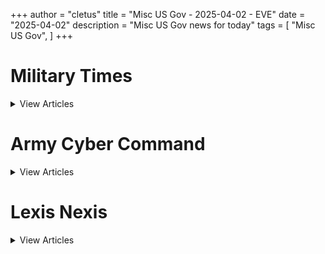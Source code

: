 +++ 
author = "cletus"
title = "Misc US Gov - 2025-04-02 - EVE"
date = "2025-04-02"
description = "Misc US Gov news for today"
tags = [
    "Misc US Gov",
]
+++

# Military Times

<details>
<summary>View Articles</summary>
<br>

<input type='checkbox' name='article_4251' value='https://www.militarytimes.com/smr/transition-guide/' /> 4251 - <a href='https://www.google.com/search?q=www.militarytimes.com+Transition+GuideOpens+in+new+window' target='_blank' rel='noopener noreferrer'>Search - </a> <a href='https://12ft.io/https://www.militarytimes.com/smr/transition-guide/' target='_blank' rel='noopener noreferrer'>Transition GuideOpens in new window</a><br>

<input type='checkbox' name='article_4252' value='https://www.militarytimes.com/smr/benefits-guide/' /> 4252 - <a href='https://www.google.com/search?q=www.militarytimes.com+Benefits+GuideOpens+in+new+window' target='_blank' rel='noopener noreferrer'>Search - </a> <a href='https://12ft.io/https://www.militarytimes.com/smr/benefits-guide/' target='_blank' rel='noopener noreferrer'>Benefits GuideOpens in new window</a><br>

<input type='checkbox' name='article_4253' value='https://www.militarytimes.com/off-duty/gearscout/' /> 4253 - <a href='https://www.google.com/search?q=www.militarytimes.com+Gear+ScoutOpens+in+new+window' target='_blank' rel='noopener noreferrer'>Search - </a> <a href='https://12ft.io/https://www.militarytimes.com/off-duty/gearscout/' target='_blank' rel='noopener noreferrer'>Gear ScoutOpens in new window</a><br>

<input type='checkbox' name='article_4254' value='https://www.militarytimes.com/m/military-times-rss-feeds/' /> 4254 - <a href='https://www.google.com/search?q=www.militarytimes.com+RSS+FeedsOpens+in+new+window' target='_blank' rel='noopener noreferrer'>Search - </a> <a href='https://12ft.io/https://www.militarytimes.com/m/military-times-rss-feeds/' target='_blank' rel='noopener noreferrer'>RSS FeedsOpens in new window</a><br>

</details>


# Army Cyber Command

<details>
<summary>View Articles</summary>
<br>

<input type='checkbox' name='article_4255' value='https://breakingdefense.com/tag/army-cyber-command/off-duty/movies-video-games' /> 4255 - <a href='https://www.google.com/search?q=breakingdefense.com+Military+Movies+%26+Video+Games' target='_blank' rel='noopener noreferrer'>Search - </a> <a href='https://12ft.io/https://breakingdefense.com/tag/army-cyber-command/off-duty/movies-video-games' target='_blank' rel='noopener noreferrer'>Military Movies & Video Games</a><br>

<input type='checkbox' name='article_4256' value='https://breakingdefense.com/tag/army-cyber-command/veterans/2025/04/02/theres-a-war-on-vets-dems-launch-plans-to-counter-trumps-va-moves/' /> 4256 - <a href='https://www.google.com/search?q=breakingdefense.com+%E2%80%98There%E2%80%99s+a+war+on+vets%E2%80%99%3A+Dems+launch+plans+to+counter+Trump%E2%80%99s+VA+moves' target='_blank' rel='noopener noreferrer'>Search - </a> <a href='https://12ft.io/https://breakingdefense.com/tag/army-cyber-command/veterans/2025/04/02/theres-a-war-on-vets-dems-launch-plans-to-counter-trumps-va-moves/' target='_blank' rel='noopener noreferrer'>‘There’s a war on vets’: Dems launch plans to counter Trump’s VA moves</a><br>

<input type='checkbox' name='article_4257' value='https://breakingdefense.com/tag/army-cyber-command/pentagon/2025/04/02/in-first-hegseth-to-skip-multinational-meeting-on-ukraine-support/' /> 4257 - <a href='https://www.google.com/search?q=breakingdefense.com+In+first%2C+Hegseth+to+skip+multinational+meeting+on+Ukraine+support' target='_blank' rel='noopener noreferrer'>Search - </a> <a href='https://12ft.io/https://breakingdefense.com/tag/army-cyber-command/pentagon/2025/04/02/in-first-hegseth-to-skip-multinational-meeting-on-ukraine-support/' target='_blank' rel='noopener noreferrer'>In first, Hegseth to skip multinational meeting on Ukraine support</a><br>

<input type='checkbox' name='article_4258' value='https://breakingdefense.com/tag/army-cyber-command/news/your-navy/2025/04/02/naval-academy-removes-nearly-400-books-from-library-in-new-dei-purge/' /> 4258 - <a href='https://www.google.com/search?q=breakingdefense.com+Naval+Academy+removes+nearly+400+books+from+library+in+new+DEI+purge' target='_blank' rel='noopener noreferrer'>Search - </a> <a href='https://12ft.io/https://breakingdefense.com/tag/army-cyber-command/news/your-navy/2025/04/02/naval-academy-removes-nearly-400-books-from-library-in-new-dei-purge/' target='_blank' rel='noopener noreferrer'>Naval Academy removes nearly 400 books from library in new DEI purge</a><br>

<input type='checkbox' name='article_4259' value='https://breakingdefense.com/tag/army-cyber-command/news/your-military/2025/04/02/what-surviving-an-ied-taught-me-about-being-a-stand-up-comedian/' /> 4259 - <a href='https://www.google.com/search?q=breakingdefense.com+What+surviving+an+IED+taught+me+about+being+a+stand-up+comedian' target='_blank' rel='noopener noreferrer'>Search - </a> <a href='https://12ft.io/https://breakingdefense.com/tag/army-cyber-command/news/your-military/2025/04/02/what-surviving-an-ied-taught-me-about-being-a-stand-up-comedian/' target='_blank' rel='noopener noreferrer'>What surviving an IED taught me about being a stand-up comedian</a><br>

<input type='checkbox' name='article_4260' value='https://breakingdefense.com/tag/army-cyber-command/veterans/military-history/2025/04/01/the-wwi-aviators-who-gave-their-lives-to-help-the-lost-battalion/' /> 4260 - <a href='https://www.google.com/search?q=breakingdefense.com+The+WWI+aviators+who+gave+their+lives+to+help+the+%E2%80%98Lost+Battalion%E2%80%99' target='_blank' rel='noopener noreferrer'>Search - </a> <a href='https://12ft.io/https://breakingdefense.com/tag/army-cyber-command/veterans/military-history/2025/04/01/the-wwi-aviators-who-gave-their-lives-to-help-the-lost-battalion/' target='_blank' rel='noopener noreferrer'>The WWI aviators who gave their lives to help the ‘Lost Battalion’</a><br>

<input type='checkbox' name='article_4261' value='https://breakingdefense.com/tag/army-cyber-command/veterans/military-history/2025/04/01/how-the-naval-battle-of-guadalcanal-escalated-into-an-all-out-slugfest/' /> 4261 - <a href='https://www.google.com/search?q=breakingdefense.com+How+the+Naval+Battle+of+Guadalcanal+escalated+into+an+all-out+slugfest' target='_blank' rel='noopener noreferrer'>Search - </a> <a href='https://12ft.io/https://breakingdefense.com/tag/army-cyber-command/veterans/military-history/2025/04/01/how-the-naval-battle-of-guadalcanal-escalated-into-an-all-out-slugfest/' target='_blank' rel='noopener noreferrer'>How the Naval Battle of Guadalcanal escalated into an all-out slugfest</a><br>

<input type='checkbox' name='article_4262' value='https://breakingdefense.com/tag/army-cyber-command/news/your-military/2025/04/02/utter-chaos-amid-confusing-ban-rollout-trans-troops-fight-to-serve/' /> 4262 - <a href='https://www.google.com/search?q=breakingdefense.com+%E2%80%98Utter+chaos%E2%80%99%3A+Amid+confusing+ban+rollout%2C+trans+troops+fight+to+serve' target='_blank' rel='noopener noreferrer'>Search - </a> <a href='https://12ft.io/https://breakingdefense.com/tag/army-cyber-command/news/your-military/2025/04/02/utter-chaos-amid-confusing-ban-rollout-trans-troops-fight-to-serve/' target='_blank' rel='noopener noreferrer'>‘Utter chaos’: Amid confusing ban rollout, trans troops fight to serve</a><br>

<input type='checkbox' name='article_4263' value='https://breakingdefense.com/tag/army-cyber-command/air/2025/04/02/us-sends-f-35s-to-middle-east-as-strikes-on-houthis-continue/' /> 4263 - <a href='https://www.google.com/search?q=breakingdefense.com+US+sends+F-35s+to+Middle+East+as+strikes+on+Houthis+continue' target='_blank' rel='noopener noreferrer'>Search - </a> <a href='https://12ft.io/https://breakingdefense.com/tag/army-cyber-command/air/2025/04/02/us-sends-f-35s-to-middle-east-as-strikes-on-houthis-continue/' target='_blank' rel='noopener noreferrer'>US sends F-35s to Middle East as strikes on Houthis continue</a><br>

<input type='checkbox' name='article_4264' value='https://breakingdefense.com/tag/army-cyber-command/news/your-military/2025/04/02/army-identifies-final-soldier-found-deceased-in-lithuania-peat-bog/' /> 4264 - <a href='https://www.google.com/search?q=breakingdefense.com+Army+identifies+final+soldier+found+deceased+in+Lithuania+peat+bog' target='_blank' rel='noopener noreferrer'>Search - </a> <a href='https://12ft.io/https://breakingdefense.com/tag/army-cyber-command/news/your-military/2025/04/02/army-identifies-final-soldier-found-deceased-in-lithuania-peat-bog/' target='_blank' rel='noopener noreferrer'>Army identifies final soldier found deceased in Lithuania peat bog</a><br>

<input type='checkbox' name='article_4265' value='https://breakingdefense.com/tag/army-cyber-command/pay-benefits/2025/04/02/plan-would-make-military-enlistment-retention-bonuses-tax-exempt/' /> 4265 - <a href='https://www.google.com/search?q=breakingdefense.com+Plan+would+make+military+enlistment%2C+retention+bonuses+tax+exempt' target='_blank' rel='noopener noreferrer'>Search - </a> <a href='https://12ft.io/https://breakingdefense.com/tag/army-cyber-command/pay-benefits/2025/04/02/plan-would-make-military-enlistment-retention-bonuses-tax-exempt/' target='_blank' rel='noopener noreferrer'>Plan would make military enlistment, retention bonuses tax exempt</a><br>

<input type='checkbox' name='article_4266' value='https://breakingdefense.com/tag/army-cyber-command/military-benefits-guide/' /> 4266 - <a href='https://www.google.com/search?q=breakingdefense.com+Your+2024+Military+Times+Pay+and+Benefits+Guide' target='_blank' rel='noopener noreferrer'>Search - </a> <a href='https://12ft.io/https://breakingdefense.com/tag/army-cyber-command/military-benefits-guide/' target='_blank' rel='noopener noreferrer'>Your 2024 Military Times Pay and Benefits Guide</a><br>

<input type='checkbox' name='article_4267' value='https://breakingdefense.com/tag/army-cyber-command/pay-benefits/mil-money/2024/04/02/no-snakes-in-couches-what-to-know-for-a-smooth-pcs-move-in-2024/' /> 4267 - <a href='https://www.google.com/search?q=breakingdefense.com+What+to+know+for+a+smooth+PCS+move+in+2024' target='_blank' rel='noopener noreferrer'>Search - </a> <a href='https://12ft.io/https://breakingdefense.com/tag/army-cyber-command/pay-benefits/mil-money/2024/04/02/no-snakes-in-couches-what-to-know-for-a-smooth-pcs-move-in-2024/' target='_blank' rel='noopener noreferrer'>What to know for a smooth PCS move in 2024</a><br>

<input type='checkbox' name='article_4268' value='https://breakingdefense.com/tag/army-cyber-command/veterans/military-history/2025/03/31/in-wwii-the-tokyo-express-was-tough-to-beat-one-man-changed-that/' /> 4268 - <a href='https://www.google.com/search?q=breakingdefense.com+In+WWII%2C+the+%E2%80%98Tokyo+Express%E2%80%99+was+tough+to+beat.+One+man+changed+that.' target='_blank' rel='noopener noreferrer'>Search - </a> <a href='https://12ft.io/https://breakingdefense.com/tag/army-cyber-command/veterans/military-history/2025/03/31/in-wwii-the-tokyo-express-was-tough-to-beat-one-man-changed-that/' target='_blank' rel='noopener noreferrer'>In WWII, the ‘Tokyo Express’ was tough to beat. One man changed that.</a><br>

<input type='checkbox' name='article_4269' value='https://breakingdefense.com/tag/army-cyber-command/veterans/military-history/2025/03/31/this-soldier-gave-his-last-full-measure-of-devotion-on-a-hill-in-korea/' /> 4269 - <a href='https://www.google.com/search?q=breakingdefense.com+This+soldier+gave+his+last+full+measure+of+devotion+on+a+hill+in+Korea' target='_blank' rel='noopener noreferrer'>Search - </a> <a href='https://12ft.io/https://breakingdefense.com/tag/army-cyber-command/veterans/military-history/2025/03/31/this-soldier-gave-his-last-full-measure-of-devotion-on-a-hill-in-korea/' target='_blank' rel='noopener noreferrer'>This soldier gave his last full measure of devotion on a hill in Korea</a><br>

<input type='checkbox' name='article_4270' value='https://breakingdefense.com/tag/army-cyber-command/opinion/2025/03/31/how-to-handle-winners-and-losers-in-the-pentagons-8-budget-relook/' /> 4270 - <a href='https://www.google.com/search?q=breakingdefense.com+How+to+handle+winners+%28and+losers%29+in+the+Pentagon%E2%80%99s+8%25+budget+relook' target='_blank' rel='noopener noreferrer'>Search - </a> <a href='https://12ft.io/https://breakingdefense.com/tag/army-cyber-command/opinion/2025/03/31/how-to-handle-winners-and-losers-in-the-pentagons-8-budget-relook/' target='_blank' rel='noopener noreferrer'>How to handle winners (and losers) in the Pentagon’s 8% budget relook</a><br>

<input type='checkbox' name='article_4271' value='https://breakingdefense.com/tag/army-cyber-command/opinion/2025/03/28/drug-trafficking-as-irregular-warfare-and-what-can-be-done-about-it/' /> 4271 - <a href='https://www.google.com/search?q=breakingdefense.com+Drug+trafficking+as+irregular+warfare+%E2%80%94+and+what+can+be+done+about+it' target='_blank' rel='noopener noreferrer'>Search - </a> <a href='https://12ft.io/https://breakingdefense.com/tag/army-cyber-command/opinion/2025/03/28/drug-trafficking-as-irregular-warfare-and-what-can-be-done-about-it/' target='_blank' rel='noopener noreferrer'>Drug trafficking as irregular warfare — and what can be done about it</a><br>

<input type='checkbox' name='article_4272' value='https://breakingdefense.com/tag/army-cyber-command/opinion/2025/03/27/the-golden-dome-is-not-ready-to-stop-a-chinese-attack-on-the-us/' /> 4272 - <a href='https://www.google.com/search?q=breakingdefense.com+The+Golden+Dome+is+not+ready+to+stop+a+Chinese+attack+on+the+US' target='_blank' rel='noopener noreferrer'>Search - </a> <a href='https://12ft.io/https://breakingdefense.com/tag/army-cyber-command/opinion/2025/03/27/the-golden-dome-is-not-ready-to-stop-a-chinese-attack-on-the-us/' target='_blank' rel='noopener noreferrer'>The Golden Dome is not ready to stop a Chinese attack on the US</a><br>

<input type='checkbox' name='article_4273' value='https://breakingdefense.com/tag/army-cyber-command/pay-benefits/mil-money/2025/03/27/military-stores-prepare-for-tariffs-aiming-to-keep-costs-down/' /> 4273 - <a href='https://www.google.com/search?q=breakingdefense.com+Military+stores+prepare+for+tariffs%2C+aiming+to+keep+costs+down' target='_blank' rel='noopener noreferrer'>Search - </a> <a href='https://12ft.io/https://breakingdefense.com/tag/army-cyber-command/pay-benefits/mil-money/2025/03/27/military-stores-prepare-for-tariffs-aiming-to-keep-costs-down/' target='_blank' rel='noopener noreferrer'>Military stores prepare for tariffs, aiming to keep costs down</a><br>

<input type='checkbox' name='article_4274' value='https://breakingdefense.com/tag/army-cyber-command/pay-benefits/military-benefits/health-care/2025/03/27/waiver-payment-deadlines-extended-for-tricare-west-region/' /> 4274 - <a href='https://www.google.com/search?q=breakingdefense.com+Waiver%2C+payment+deadlines+extended+for+Tricare+West+Region' target='_blank' rel='noopener noreferrer'>Search - </a> <a href='https://12ft.io/https://breakingdefense.com/tag/army-cyber-command/pay-benefits/military-benefits/health-care/2025/03/27/waiver-payment-deadlines-extended-for-tricare-west-region/' target='_blank' rel='noopener noreferrer'>Waiver, payment deadlines extended for Tricare West Region</a><br>

<input type='checkbox' name='article_4275' value='https://breakingdefense.com/tag/army-cyber-command/off-duty/military-culture/2025/03/25/antwone-fisher-is-the-most-important-military-film-you-havent-seen/' /> 4275 - <a href='https://www.google.com/search?q=breakingdefense.com+%E2%80%98Antwone+Fisher%E2%80%99+is+the+most+important+military+film+you+haven%E2%80%99t+seen' target='_blank' rel='noopener noreferrer'>Search - </a> <a href='https://12ft.io/https://breakingdefense.com/tag/army-cyber-command/off-duty/military-culture/2025/03/25/antwone-fisher-is-the-most-important-military-film-you-havent-seen/' target='_blank' rel='noopener noreferrer'>‘Antwone Fisher’ is the most important military film you haven’t seen</a><br>

<input type='checkbox' name='article_4276' value='https://breakingdefense.com/tag/army-cyber-command/news/your-military/2025/03/21/child-care-teaching-positions-safe-from-dod-civilian-hiring-freeze/' /> 4276 - <a href='https://www.google.com/search?q=breakingdefense.com+Child+care%2C+teaching+positions+safe+from+DOD+civilian+hiring+freeze' target='_blank' rel='noopener noreferrer'>Search - </a> <a href='https://12ft.io/https://breakingdefense.com/tag/army-cyber-command/news/your-military/2025/03/21/child-care-teaching-positions-safe-from-dod-civilian-hiring-freeze/' target='_blank' rel='noopener noreferrer'>Child care, teaching positions safe from DOD civilian hiring freeze</a><br>

<input type='checkbox' name='article_4277' value='https://breakingdefense.com/tag/army-cyber-command/off-duty/military-culture/2024/12/06/life-of-pie-soldier-charged-with-loan-fraud-in-bakery-boondoggle/' /> 4277 - <a href='https://www.google.com/search?q=breakingdefense.com+Life+of+pie%3A+Soldier+charged+with+loan+fraud+in+bakery+boondoggle' target='_blank' rel='noopener noreferrer'>Search - </a> <a href='https://12ft.io/https://breakingdefense.com/tag/army-cyber-command/off-duty/military-culture/2024/12/06/life-of-pie-soldier-charged-with-loan-fraud-in-bakery-boondoggle/' target='_blank' rel='noopener noreferrer'>Life of pie: Soldier charged with loan fraud in bakery boondoggle</a><br>

<input type='checkbox' name='article_4278' value='https://breakingdefense.com/tag/army-cyber-command/news/your-military/2024/11/27/marine-lights-candles-for-romantic-hotel-surprise-sets-room-on-fire/' /> 4278 - <a href='https://www.google.com/search?q=breakingdefense.com+Marine+lights+candles+for+romantic+hotel+surprise%2C+sets+room+on+fire' target='_blank' rel='noopener noreferrer'>Search - </a> <a href='https://12ft.io/https://breakingdefense.com/tag/army-cyber-command/news/your-military/2024/11/27/marine-lights-candles-for-romantic-hotel-surprise-sets-room-on-fire/' target='_blank' rel='noopener noreferrer'>Marine lights candles for romantic hotel surprise, sets room on fire</a><br>

<input type='checkbox' name='article_4279' value='https://breakingdefense.com/tag/army-cyber-command/news/your-military/2024/09/26/did-a-us-f-22-shoot-down-a-ufo-photo-of-aerial-object-adds-to-mystery/' /> 4279 - <a href='https://www.google.com/search?q=breakingdefense.com+Did+a+US+F-22+shoot+down+a+UFO%3F+Photo+of+aerial+object+adds+to+mystery' target='_blank' rel='noopener noreferrer'>Search - </a> <a href='https://12ft.io/https://breakingdefense.com/tag/army-cyber-command/news/your-military/2024/09/26/did-a-us-f-22-shoot-down-a-ufo-photo-of-aerial-object-adds-to-mystery/' target='_blank' rel='noopener noreferrer'>Did a US F-22 shoot down a UFO? Photo of aerial object adds to mystery</a><br>

<input type='checkbox' name='article_4280' value='https://breakingdefense.com/tag/army-cyber-command/news/your-air-force/2024/08/14/air-force-falcons-unveil-glorious-afsoc-themed-football-unis/' /> 4280 - <a href='https://www.google.com/search?q=breakingdefense.com+Air+Force+Falcons+unveil+glorious+AFSOC-themed+football+unis' target='_blank' rel='noopener noreferrer'>Search - </a> <a href='https://12ft.io/https://breakingdefense.com/tag/army-cyber-command/news/your-air-force/2024/08/14/air-force-falcons-unveil-glorious-afsoc-themed-football-unis/' target='_blank' rel='noopener noreferrer'>Air Force Falcons unveil glorious AFSOC-themed football unis</a><br>

<input type='checkbox' name='article_4281' value='https://breakingdefense.com/tag/army-cyber-command/news/your-military/2024/07/11/meal-ready-to-bulk-pentagon-urged-to-add-creatine-to-mres/' /> 4281 - <a href='https://www.google.com/search?q=breakingdefense.com+Meal%2C+Ready-to-Bulk%3F+Pentagon+urged+to+add+creatine+to+MREs' target='_blank' rel='noopener noreferrer'>Search - </a> <a href='https://12ft.io/https://breakingdefense.com/tag/army-cyber-command/news/your-military/2024/07/11/meal-ready-to-bulk-pentagon-urged-to-add-creatine-to-mres/' target='_blank' rel='noopener noreferrer'>Meal, Ready-to-Bulk? Pentagon urged to add creatine to MREs</a><br>

<input type='checkbox' name='article_4282' value='https://breakingdefense.com/tag/army-cyber-command/news/your-navy/2024/06/07/good-lord-the-head-of-us-2nd-fleet-is-a-pt-stud/' /> 4282 - <a href='https://www.google.com/search?q=breakingdefense.com+Good+Lord%2C+the+head+of+U.S.+2nd+Fleet+is+a+PT+stud' target='_blank' rel='noopener noreferrer'>Search - </a> <a href='https://12ft.io/https://breakingdefense.com/tag/army-cyber-command/news/your-navy/2024/06/07/good-lord-the-head-of-us-2nd-fleet-is-a-pt-stud/' target='_blank' rel='noopener noreferrer'>Good Lord, the head of U.S. 2nd Fleet is a PT stud</a><br>

<input type='checkbox' name='article_4283' value='https://breakingdefense.com/tag/army-cyber-command/news/your-military/2024/06/06/a-personal-account-of-a-paratrooper-who-jumped-into-normandy-on-d-day/' /> 4283 - <a href='https://www.google.com/search?q=breakingdefense.com+A+personal+account+of+a+paratrooper+who+jumped+into+Normandy+on+D-Day' target='_blank' rel='noopener noreferrer'>Search - </a> <a href='https://12ft.io/https://breakingdefense.com/tag/army-cyber-command/news/your-military/2024/06/06/a-personal-account-of-a-paratrooper-who-jumped-into-normandy-on-d-day/' target='_blank' rel='noopener noreferrer'>A personal account of a paratrooper who jumped into Normandy on D-Day</a><br>

<input type='checkbox' name='article_4284' value='https://breakingdefense.com/tag/army-cyber-command/off-duty/military-culture/2024/02/22/chinese-jody-hit-with-jail-time-after-stealing-military-spouse/' /> 4284 - <a href='https://www.google.com/search?q=breakingdefense.com+Chinese+Jody+hit+with+jail+time+after+stealing+military+spouse' target='_blank' rel='noopener noreferrer'>Search - </a> <a href='https://12ft.io/https://breakingdefense.com/tag/army-cyber-command/off-duty/military-culture/2024/02/22/chinese-jody-hit-with-jail-time-after-stealing-military-spouse/' target='_blank' rel='noopener noreferrer'>Chinese Jody hit with jail time after stealing military spouse</a><br>

<input type='checkbox' name='article_4285' value='https://breakingdefense.com/tag/army-cyber-command/news/your-military/2024/02/20/chatgpt-val-sailor-claims-ai-helped-write-annual-performance-eval/' /> 4285 - <a href='https://www.google.com/search?q=breakingdefense.com+ChatGPT-val%3A+Sailor+claims+AI+helped+write+annual+performance+eval' target='_blank' rel='noopener noreferrer'>Search - </a> <a href='https://12ft.io/https://breakingdefense.com/tag/army-cyber-command/news/your-military/2024/02/20/chatgpt-val-sailor-claims-ai-helped-write-annual-performance-eval/' target='_blank' rel='noopener noreferrer'>ChatGPT-val: Sailor claims AI helped write annual performance eval</a><br>

<input type='checkbox' name='article_4286' value='https://breakingdefense.com/tag/army-cyber-command/video/2025/04/01/sen-ruben-gallego-to-block-va-nominations-until-plans-to-cut-staff-are-dropped/' /> 4286 - <a href='https://www.google.com/search?q=breakingdefense.com+Sen.+Ruben+Gallego+to+block+VA+nominations+until+plans+to+cut+staff+are+dropped' target='_blank' rel='noopener noreferrer'>Search - </a> <a href='https://12ft.io/https://breakingdefense.com/tag/army-cyber-command/video/2025/04/01/sen-ruben-gallego-to-block-va-nominations-until-plans-to-cut-staff-are-dropped/' target='_blank' rel='noopener noreferrer'>Sen. Ruben Gallego to block VA nominations until plans to cut staff are dropped</a><br>

<input type='checkbox' name='article_4287' value='https://breakingdefense.com/tag/army-cyber-command/video/2025/03/28/outlook-on-changes-at-the-va-defense-news-weekly-full-episode-32925/' /> 4287 - <a href='https://www.google.com/search?q=breakingdefense.com+Outlook+on+changes+at+the+VA+%7C+Defense+News+Weekly+Full+Episode+3.29.25' target='_blank' rel='noopener noreferrer'>Search - </a> <a href='https://12ft.io/https://breakingdefense.com/tag/army-cyber-command/video/2025/03/28/outlook-on-changes-at-the-va-defense-news-weekly-full-episode-32925/' target='_blank' rel='noopener noreferrer'>Outlook on changes at the VA | Defense News Weekly Full Episode 3.29.25</a><br>

<input type='checkbox' name='article_4288' value='https://breakingdefense.com/tag/army-cyber-command/video/2025/03/28/democratic-rep-says-va-shouldnt-adopt-doge-mentality-in-staff-cuts/' /> 4288 - <a href='https://www.google.com/search?q=breakingdefense.com+Democratic+Rep.+says+VA+shouldn%E2%80%99t+adopt+%E2%80%98DOGE+mentality%E2%80%99+in+staff+cuts' target='_blank' rel='noopener noreferrer'>Search - </a> <a href='https://12ft.io/https://breakingdefense.com/tag/army-cyber-command/video/2025/03/28/democratic-rep-says-va-shouldnt-adopt-doge-mentality-in-staff-cuts/' target='_blank' rel='noopener noreferrer'>Democratic Rep. says VA shouldn’t adopt ‘DOGE mentality’ in staff cuts</a><br>

<input type='checkbox' name='article_4289' value='https://breakingdefense.com/tag/army-cyber-command/video/2025/03/28/will-doge-cuts-at-va-erase-pact-act-staffing-additions-a-house-va-leader-weighs-in/' /> 4289 - <a href='https://www.google.com/search?q=breakingdefense.com+Will+DOGE+cuts+at+VA+erase+PACT+Act+staffing+additions%3F+A+House+VA+leader+weighs+in' target='_blank' rel='noopener noreferrer'>Search - </a> <a href='https://12ft.io/https://breakingdefense.com/tag/army-cyber-command/video/2025/03/28/will-doge-cuts-at-va-erase-pact-act-staffing-additions-a-house-va-leader-weighs-in/' target='_blank' rel='noopener noreferrer'>Will DOGE cuts at VA erase PACT Act staffing additions? A House VA leader weighs in</a><br>

<input type='checkbox' name='article_4290' value='https://breakingdefense.com/tag/army-cyber-command/video/2025/03/28/congressman-no-one-wants-a-hunger-games-for-funding-between-vets-civilian-spending/' /> 4290 - <a href='https://www.google.com/search?q=breakingdefense.com+Congressman%3A+No+one+wants+a+%E2%80%98Hunger+Games%E2%80%99+for+funding+between+vets%E2%80%99%2C+civilian+spending' target='_blank' rel='noopener noreferrer'>Search - </a> <a href='https://12ft.io/https://breakingdefense.com/tag/army-cyber-command/video/2025/03/28/congressman-no-one-wants-a-hunger-games-for-funding-between-vets-civilian-spending/' target='_blank' rel='noopener noreferrer'>Congressman: No one wants a ‘Hunger Games’ for funding between vets’, civilian spending</a><br>

<input type='checkbox' name='article_4291' value='https://breakingdefense.com/tag/army-cyber-command/video/2025/03/28/top-house-democrat-warns-va-cuts-could-hurt-vets-services/' /> 4291 - <a href='https://www.google.com/search?q=breakingdefense.com+Top+House+Democrat+warns+VA+cuts+could+hurt+vets+services' target='_blank' rel='noopener noreferrer'>Search - </a> <a href='https://12ft.io/https://breakingdefense.com/tag/army-cyber-command/video/2025/03/28/top-house-democrat-warns-va-cuts-could-hurt-vets-services/' target='_blank' rel='noopener noreferrer'>Top House Democrat warns VA cuts could hurt vets services</a><br>

<input type='checkbox' name='article_4292' value='https://breakingdefense.com/tag/army-cyber-command/news/pentagon-congress/2024/10/08/5000-more-national-guard-troops-mobilized-ahead-of-hurricane-milton/' /> 4292 - <a href='https://www.google.com/search?q=breakingdefense.com+5%2C000+more+National+Guard+troops+mobilized+ahead+of+Hurricane+Milton' target='_blank' rel='noopener noreferrer'>Search - </a> <a href='https://12ft.io/https://breakingdefense.com/tag/army-cyber-command/news/pentagon-congress/2024/10/08/5000-more-national-guard-troops-mobilized-ahead-of-hurricane-milton/' target='_blank' rel='noopener noreferrer'>5,000 more National Guard troops mobilized ahead of Hurricane Milton</a><br>

<input type='checkbox' name='article_4293' value='https://breakingdefense.com/tag/army-cyber-command/pay-benefits/mil-money/2024/10/08/more-troops-are-moving-under-new-household-goods-shipment-program/' /> 4293 - <a href='https://www.google.com/search?q=breakingdefense.com+More+troops+are+moving+under+new+household+goods+shipment+program' target='_blank' rel='noopener noreferrer'>Search - </a> <a href='https://12ft.io/https://breakingdefense.com/tag/army-cyber-command/pay-benefits/mil-money/2024/10/08/more-troops-are-moving-under-new-household-goods-shipment-program/' target='_blank' rel='noopener noreferrer'>More troops are moving under new household goods shipment program</a><br>

<input type='checkbox' name='article_4294' value='https://breakingdefense.com/tag/army-cyber-command/news/your-navy/2024/10/08/have-you-served-in-the-red-sea-in-the-past-year-tell-us-about-it/' /> 4294 - <a href='https://www.google.com/search?q=breakingdefense.com+Have+you+served+in+the+Red+Sea+in+the+past+year%3F+Tell+us+about+it' target='_blank' rel='noopener noreferrer'>Search - </a> <a href='https://12ft.io/https://breakingdefense.com/tag/army-cyber-command/news/your-navy/2024/10/08/have-you-served-in-the-red-sea-in-the-past-year-tell-us-about-it/' target='_blank' rel='noopener noreferrer'>Have you served in the Red Sea in the past year? Tell us about it</a><br>

<input type='checkbox' name='article_4295' value='https://breakingdefense.com/tag/army-cyber-command/news/your-navy/2024/10/07/navy-identifies-truman-sailor-who-died-from-medical-emergency/' /> 4295 - <a href='https://www.google.com/search?q=breakingdefense.com+Navy+identifies+Truman+sailor+who+died+from+%E2%80%98medical+emergency%E2%80%99' target='_blank' rel='noopener noreferrer'>Search - </a> <a href='https://12ft.io/https://breakingdefense.com/tag/army-cyber-command/news/your-navy/2024/10/07/navy-identifies-truman-sailor-who-died-from-medical-emergency/' target='_blank' rel='noopener noreferrer'>Navy identifies Truman sailor who died from ‘medical emergency’</a><br>

<input type='checkbox' name='article_4296' value='https://breakingdefense.com/tag/army-cyber-command/news/pentagon-congress/2024/10/07/500-more-active-duty-troops-to-aid-hurricane-helene-relief-efforts/' /> 4296 - <a href='https://www.google.com/search?q=breakingdefense.com+500+more+active-duty+troops+to+aid+Hurricane+Helene+relief+efforts' target='_blank' rel='noopener noreferrer'>Search - </a> <a href='https://12ft.io/https://breakingdefense.com/tag/army-cyber-command/news/pentagon-congress/2024/10/07/500-more-active-duty-troops-to-aid-hurricane-helene-relief-efforts/' target='_blank' rel='noopener noreferrer'>500 more active-duty troops to aid Hurricane Helene relief efforts</a><br>

<input type='checkbox' name='article_4297' value='https://breakingdefense.com/tag/army-cyber-command/news/pentagon-congress/2024/10/04/navy-identifies-three-vessels-impacted-by-faulty-shipyard-weld-work/' /> 4297 - <a href='https://www.google.com/search?q=breakingdefense.com+Navy+identifies+three+vessels+impacted+by+faulty+shipyard+weld+work' target='_blank' rel='noopener noreferrer'>Search - </a> <a href='https://12ft.io/https://breakingdefense.com/tag/army-cyber-command/news/pentagon-congress/2024/10/04/navy-identifies-three-vessels-impacted-by-faulty-shipyard-weld-work/' target='_blank' rel='noopener noreferrer'>Navy identifies three vessels impacted by faulty shipyard weld work</a><br>

<input type='checkbox' name='article_4298' value='https://breakingdefense.com/tag/army-cyber-command/news/your-military/2024/10/04/vet-the-vote-recruits-nearly-160000-veterans-as-election-workers/' /> 4298 - <a href='https://www.google.com/search?q=breakingdefense.com+Vet+the+Vote+recruits+nearly+160%2C000+veterans+as+election+workers' target='_blank' rel='noopener noreferrer'>Search - </a> <a href='https://12ft.io/https://breakingdefense.com/tag/army-cyber-command/news/your-military/2024/10/04/vet-the-vote-recruits-nearly-160000-veterans-as-election-workers/' target='_blank' rel='noopener noreferrer'>Vet the Vote recruits nearly 160,000 veterans as election workers</a><br>

<input type='checkbox' name='article_4299' value='https://breakingdefense.com/tag/army-cyber-command/news/your-military/2024/10/03/trump-claims-dems-will-cheat-using-military-overseas-ballot-system/' /> 4299 - <a href='https://www.google.com/search?q=breakingdefense.com+Trump+claimed+that+Democrats+would+use+military+and+overseas+absentee+ballots+to+%27cheat%27+in+the+election%2C+but+experts+say+the+system+makes+that+nearly+impossible' target='_blank' rel='noopener noreferrer'>Search - </a> <a href='https://12ft.io/https://breakingdefense.com/tag/army-cyber-command/news/your-military/2024/10/03/trump-claims-dems-will-cheat-using-military-overseas-ballot-system/' target='_blank' rel='noopener noreferrer'>Trump claimed that Democrats would use military and overseas absentee ballots to 'cheat' in the election, but experts say the system makes that nearly impossible</a><br>

<input type='checkbox' name='article_4300' value='https://breakingdefense.com/tag/army-cyber-command/news/your-navy/2024/10/03/uss-oscar-austin-heads-to-spain-for-beefed-up-destroyer-presence/' /> 4300 - <a href='https://www.google.com/search?q=breakingdefense.com+USS+Oscar+Austin+heads+to+Spain+for+beefed+up+destroyer+presence' target='_blank' rel='noopener noreferrer'>Search - </a> <a href='https://12ft.io/https://breakingdefense.com/tag/army-cyber-command/news/your-navy/2024/10/03/uss-oscar-austin-heads-to-spain-for-beefed-up-destroyer-presence/' target='_blank' rel='noopener noreferrer'>USS Oscar Austin heads to Spain for beefed up destroyer presence</a><br>

<input type='checkbox' name='article_4301' value='https://breakingdefense.com/tag/army-cyber-command/news/your-navy/2024/10/03/watch-the-uss-bulkeley-help-shoot-down-irans-missile-attack-on-israel/' /> 4301 - <a href='https://www.google.com/search?q=breakingdefense.com+Watch+the+USS+Bulkeley+help+shoot+down+Iran%E2%80%99s+missile+attack+on+Israel' target='_blank' rel='noopener noreferrer'>Search - </a> <a href='https://12ft.io/https://breakingdefense.com/tag/army-cyber-command/news/your-navy/2024/10/03/watch-the-uss-bulkeley-help-shoot-down-irans-missile-attack-on-israel/' target='_blank' rel='noopener noreferrer'>Watch the USS Bulkeley help shoot down Iran’s missile attack on Israel</a><br>

<input type='checkbox' name='article_4302' value='https://breakingdefense.com/tag/army-cyber-command/news/pentagon-congress/2025/03/31/hegseth-orders-review-of-physical-standards-for-military-combat-roles/' /> 4302 - <a href='https://www.google.com/search?q=breakingdefense.com+Hegseth+orders+review+of+physical+standards+for+military+combat+roles' target='_blank' rel='noopener noreferrer'>Search - </a> <a href='https://12ft.io/https://breakingdefense.com/tag/army-cyber-command/news/pentagon-congress/2025/03/31/hegseth-orders-review-of-physical-standards-for-military-combat-roles/' target='_blank' rel='noopener noreferrer'>Hegseth orders review of physical standards for military combat roles</a><br>

<input type='checkbox' name='article_4303' value='https://breakingdefense.com/tag/army-cyber-command/news/your-military/2025/03/31/3-soldiers-confirmed-dead-after-vehicle-pulled-from-lithuanian-swamp/' /> 4303 - <a href='https://www.google.com/search?q=breakingdefense.com+3+soldiers+confirmed+dead+after+vehicle+pulled+from+Lithuanian+swamp' target='_blank' rel='noopener noreferrer'>Search - </a> <a href='https://12ft.io/https://breakingdefense.com/tag/army-cyber-command/news/your-military/2025/03/31/3-soldiers-confirmed-dead-after-vehicle-pulled-from-lithuanian-swamp/' target='_blank' rel='noopener noreferrer'>3 soldiers confirmed dead after vehicle pulled from Lithuanian swamp</a><br>

<input type='checkbox' name='article_4304' value='https://breakingdefense.com/tag/army-cyber-command/news/pentagon-congress/2025/03/31/pentagon-to-offer-new-round-of-voluntary-resignations-retirements/' /> 4304 - <a href='https://www.google.com/search?q=breakingdefense.com+Pentagon+to+offer+new+round+of+voluntary+resignations%2C+retirements' target='_blank' rel='noopener noreferrer'>Search - </a> <a href='https://12ft.io/https://breakingdefense.com/tag/army-cyber-command/news/pentagon-congress/2025/03/31/pentagon-to-offer-new-round-of-voluntary-resignations-retirements/' target='_blank' rel='noopener noreferrer'>Pentagon to offer new round of voluntary resignations, retirements</a><br>

<input type='checkbox' name='article_4305' value='https://breakingdefense.com/tag/army-cyber-command/news/pentagon-congress/2025/03/31/confirmation-hearing-set-on-trumps-pick-for-joint-chiefs-chairman/' /> 4305 - <a href='https://www.google.com/search?q=breakingdefense.com+Confirmation+hearing+set+on+Trump%E2%80%99s+pick+for+Joint+Chiefs+chairman' target='_blank' rel='noopener noreferrer'>Search - </a> <a href='https://12ft.io/https://breakingdefense.com/tag/army-cyber-command/news/pentagon-congress/2025/03/31/confirmation-hearing-set-on-trumps-pick-for-joint-chiefs-chairman/' target='_blank' rel='noopener noreferrer'>Confirmation hearing set on Trump’s pick for Joint Chiefs chairman</a><br>

<input type='checkbox' name='article_4306' value='https://breakingdefense.com/tag/army-cyber-command/feature/SECDEFHegseth' /> 4306 - <a href='https://www.google.com/search?q=breakingdefense.com+SECRETARY+OF+DEFENSE+PETE+HEGSETH' target='_blank' rel='noopener noreferrer'>Search - </a> <a href='https://12ft.io/https://breakingdefense.com/tag/army-cyber-command/feature/SECDEFHegseth' target='_blank' rel='noopener noreferrer'>SECRETARY OF DEFENSE PETE HEGSETH</a><br>

<input type='checkbox' name='article_4307' value='https://breakingdefense.com/tag/army-cyber-command/portfolio/1862627/ian-zagrocki' /> 4307 - <a href='https://www.google.com/search?q=breakingdefense.com+Petty+Officer+1st+Class+Ian+Zagrocki' target='_blank' rel='noopener noreferrer'>Search - </a> <a href='https://12ft.io/https://breakingdefense.com/tag/army-cyber-command/portfolio/1862627/ian-zagrocki' target='_blank' rel='noopener noreferrer'>Petty Officer 1st Class Ian Zagrocki</a><br>

<input type='checkbox' name='article_4308' value='https://breakingdefense.com/tag/army-cyber-command/portfolio/1839974/donnell-schroeter' /> 4308 - <a href='https://www.google.com/search?q=breakingdefense.com+Airman+1st+Class+Donnell+Schroeter' target='_blank' rel='noopener noreferrer'>Search - </a> <a href='https://12ft.io/https://breakingdefense.com/tag/army-cyber-command/portfolio/1839974/donnell-schroeter' target='_blank' rel='noopener noreferrer'>Airman 1st Class Donnell Schroeter</a><br>

<input type='checkbox' name='article_4309' value='https://breakingdefense.com/tag/army-cyber-command/portfolio/1837341/aden-brown' /> 4309 - <a href='https://www.google.com/search?q=breakingdefense.com+Airman+1st+Class+Aden+Brown' target='_blank' rel='noopener noreferrer'>Search - </a> <a href='https://12ft.io/https://breakingdefense.com/tag/army-cyber-command/portfolio/1837341/aden-brown' target='_blank' rel='noopener noreferrer'>Airman 1st Class Aden Brown</a><br>

</details>


# Lexis Nexis

<details>
<summary>View Articles</summary>
<br>

<input type='checkbox' name='article_4310' value='https://www.lexisnexis.com/community/insights/legal/b/thought-leadership/posts/rupp-pfalzgraf-drives-10-increase-in-case-workload-by-adopting-lexis-ai' /> 4310 - <a href='https://www.google.com/search?q=www.lexisnexis.com+Rupp+Pfalzgraf+Drives+10%25+Increase+in+Case+Workload+by+Adopting+Lexis%2B+AI' target='_blank' rel='noopener noreferrer'>Search - </a> <a href='https://12ft.io/https://www.lexisnexis.com/community/insights/legal/b/thought-leadership/posts/rupp-pfalzgraf-drives-10-increase-in-case-workload-by-adopting-lexis-ai' target='_blank' rel='noopener noreferrer'>Rupp Pfalzgraf Drives 10% Increase in Case Workload by Adopting Lexis+ AI</a><br>

<input type='checkbox' name='article_4311' value='https://www.lexisnexis.com/community/insights/legal/b/practical-guidance/posts/jurisdiction-jolt-supreme-court-s-ruling-sparks-new-legal-tactics' /> 4311 - <a href='https://www.google.com/search?q=www.lexisnexis.com+Jurisdiction+Jolt%3A+Supreme+Court%27s+Ruling+Sparks+New+Legal...' target='_blank' rel='noopener noreferrer'>Search - </a> <a href='https://12ft.io/https://www.lexisnexis.com/community/insights/legal/b/practical-guidance/posts/jurisdiction-jolt-supreme-court-s-ruling-sparks-new-legal-tactics' target='_blank' rel='noopener noreferrer'>Jurisdiction Jolt: Supreme Court's Ruling Sparks New Legal...</a><br>

<input type='checkbox' name='article_4312' value='https://www.lexisnexis.com/community/insights/legal/b/thought-leadership/posts/essential-strategies-for-in-house-counsel-navigating-upcoming-h-1b-visa-program-changes' /> 4312 - <a href='https://www.google.com/search?q=www.lexisnexis.com+Essential+Strategies+for+In-House+Counsel%3A+Navigating+Upcoming...' target='_blank' rel='noopener noreferrer'>Search - </a> <a href='https://12ft.io/https://www.lexisnexis.com/community/insights/legal/b/thought-leadership/posts/essential-strategies-for-in-house-counsel-navigating-upcoming-h-1b-visa-program-changes' target='_blank' rel='noopener noreferrer'>Essential Strategies for In-House Counsel: Navigating Upcoming...</a><br>

<input type='checkbox' name='article_4313' value='https://www.lexisnexis.com/community/insights/legal/b/thought-leadership/posts/5-things-litigators-should-look-for-in-a-legal-research-tool' /> 4313 - <a href='https://www.google.com/search?q=www.lexisnexis.com+5+Things+Litigators+Should+Look+for+in+a+Legal+Research+Tool' target='_blank' rel='noopener noreferrer'>Search - </a> <a href='https://12ft.io/https://www.lexisnexis.com/community/insights/legal/b/thought-leadership/posts/5-things-litigators-should-look-for-in-a-legal-research-tool' target='_blank' rel='noopener noreferrer'>5 Things Litigators Should Look for in a Legal Research Tool</a><br>

<input type='checkbox' name='article_4314' value='https://www.lexisnexis.com/community/insights/legal/b/product-announcement/posts/the-next-chapter-in-legal-tech-innovation-introducing-protege' /> 4314 - <a href='https://www.google.com/search?q=www.lexisnexis.com+The+Next+Chapter+in+Legal+Tech+Innovation%3A+Introducing+Prot%C3%A9g%C3%A9...' target='_blank' rel='noopener noreferrer'>Search - </a> <a href='https://12ft.io/https://www.lexisnexis.com/community/insights/legal/b/product-announcement/posts/the-next-chapter-in-legal-tech-innovation-introducing-protege' target='_blank' rel='noopener noreferrer'>The Next Chapter in Legal Tech Innovation: Introducing Protégé...</a><br>

<input type='checkbox' name='article_4315' value='https://www.lexisnexis.com/community/insights/legal/b/practical-guidance/posts/the-revival-of-the-robinson-patman-act' /> 4315 - <a href='https://www.google.com/search?q=www.lexisnexis.com+The+Revival+of+the+Robinson-Patman+Act' target='_blank' rel='noopener noreferrer'>Search - </a> <a href='https://12ft.io/https://www.lexisnexis.com/community/insights/legal/b/practical-guidance/posts/the-revival-of-the-robinson-patman-act' target='_blank' rel='noopener noreferrer'>The Revival of the Robinson-Patman Act</a><br>

<input type='checkbox' name='article_4316' value='https://www.lexisnexis.com/community/insights/legal/b/product-announcement/posts/introducing-labor-employment-arbitration-visuals-on-lexis' /> 4316 - <a href='https://www.google.com/search?q=www.lexisnexis.com+Introducing+Labor+%26+Employment+Arbitration+Visuals+on+Lexis%2B' target='_blank' rel='noopener noreferrer'>Search - </a> <a href='https://12ft.io/https://www.lexisnexis.com/community/insights/legal/b/product-announcement/posts/introducing-labor-employment-arbitration-visuals-on-lexis' target='_blank' rel='noopener noreferrer'>Introducing Labor & Employment Arbitration Visuals on Lexis+</a><br>

<input type='checkbox' name='article_4317' value='https://www.lexisnexis.com/community/insights/legal/b/product-features/posts/how-lexis-ai-delivers-hallucination-free-linked-legal-citations' /> 4317 - <a href='https://www.google.com/search?q=www.lexisnexis.com+How+Lexis%2B+AI+Delivers+%22Hallucination-Free%22+Linked...' target='_blank' rel='noopener noreferrer'>Search - </a> <a href='https://12ft.io/https://www.lexisnexis.com/community/insights/legal/b/product-features/posts/how-lexis-ai-delivers-hallucination-free-linked-legal-citations' target='_blank' rel='noopener noreferrer'>How Lexis+ AI Delivers "Hallucination-Free" Linked...</a><br>

<input type='checkbox' name='article_4318' value='https://www.lexisnexis.com/community/insights/legal/b/industry-awareness/posts/launch-of-lexisnexis-protege-for-lexis-ai-stirs-up-buzz-at-iltacon-2024' /> 4318 - <a href='https://www.google.com/search?q=www.lexisnexis.com+Launch+of+LexisNexis+Prot%C3%A9g%C3%A9+for+Lexis%2B+AI+Stirs+Up+Buzz+at+ILTACON+2024' target='_blank' rel='noopener noreferrer'>Search - </a> <a href='https://12ft.io/https://www.lexisnexis.com/community/insights/legal/b/industry-awareness/posts/launch-of-lexisnexis-protege-for-lexis-ai-stirs-up-buzz-at-iltacon-2024' target='_blank' rel='noopener noreferrer'>Launch of LexisNexis Protégé for Lexis+ AI Stirs Up Buzz at ILTACON 2024</a><br>

<input type='checkbox' name='article_4319' value='https://www.lexisnexis.com/community/insights/legal/b/product-features/posts/lexisnexis-counsellink-wins-contract-lifecycle-management-platform-of-the-year-in-2024-legaltech-breakthrough-awards-program' /> 4319 - <a href='https://www.google.com/search?q=www.lexisnexis.com+LexisNexis%C2%AE+CounselLink%2B%E2%84%A2+Wins+%22Contract+Lifecycle+Management...LexisNexis%C2%AE+CounselLink%2B%E2%84%A2+has+been+honored+with+the+prestigious+title+of+%22Contract+Lifecycle+Management+Platform+of+the+Year%22+in+the+2024+LegalTech+Breakthrough+Awards.+This+recognition...' target='_blank' rel='noopener noreferrer'>Search - </a> <a href='https://12ft.io/https://www.lexisnexis.com/community/insights/legal/b/product-features/posts/lexisnexis-counsellink-wins-contract-lifecycle-management-platform-of-the-year-in-2024-legaltech-breakthrough-awards-program' target='_blank' rel='noopener noreferrer'>LexisNexis® CounselLink+™ Wins "Contract Lifecycle Management...LexisNexis® CounselLink+™ has been honored with the prestigious title of "Contract Lifecycle Management Platform of the Year" in the 2024 LegalTech Breakthrough Awards. This recognition...</a><br>

<input type='checkbox' name='article_4320' value='https://www.lexisnexis.com/community/insights/legal/b/product-features/posts/create-first-drafts-of-legal-documents-in-minutes-by-answering-a-few-questions-from-lexis-automated-templates' /> 4320 - <a href='https://www.google.com/search?q=www.lexisnexis.com+Create+First+Drafts+of+Legal+Documents+in+Minutes+by+Answering...By%3A+LexisNexis+Practical+Guidance+%0A+Every+lawyer+has+experienced+the+frustration+of+managing+a+seemingly+endless+stream+of+legal+documents%2C+in+which+they+are+stuck+manually+drafting+one+document+at+a+time...' target='_blank' rel='noopener noreferrer'>Search - </a> <a href='https://12ft.io/https://www.lexisnexis.com/community/insights/legal/b/product-features/posts/create-first-drafts-of-legal-documents-in-minutes-by-answering-a-few-questions-from-lexis-automated-templates' target='_blank' rel='noopener noreferrer'>Create First Drafts of Legal Documents in Minutes by Answering...By: LexisNexis Practical Guidance 
 Every lawyer has experienced the frustration of managing a seemingly endless stream of legal documents, in which they are stuck manually drafting one document at a time...</a><br>

<input type='checkbox' name='article_4321' value='https://www.lexisnexis.com/community/insights/legal/b/product-features/posts/data-driven-insights-the-key-to-winning-cases' /> 4321 - <a href='https://www.google.com/search?q=www.lexisnexis.com+Data-Driven+Insights%3A+The+Key+to+Winning+CasesBy+Madison+Johnson%2C+Esq.+%7C+Marketing+Manager+%0A+Legal+analytics+has+now+become+table+stakes+for+litigation%2C+with+roughly+seven+in+10+legal+professionals+at+law+firms+of+various+sizes+using+them+in+2024...' target='_blank' rel='noopener noreferrer'>Search - </a> <a href='https://12ft.io/https://www.lexisnexis.com/community/insights/legal/b/product-features/posts/data-driven-insights-the-key-to-winning-cases' target='_blank' rel='noopener noreferrer'>Data-Driven Insights: The Key to Winning CasesBy Madison Johnson, Esq. | Marketing Manager 
 Legal analytics has now become table stakes for litigation, with roughly seven in 10 legal professionals at law firms of various sizes using them in 2024...</a><br>

<input type='checkbox' name='article_4322' value='https://www.lexisnexis.com/community/insights/legal/b/product-features/posts/5-ways-law-firms-will-benefit-from-lexisnexis-integration-with-infodash' /> 4322 - <a href='https://www.google.com/search?q=www.lexisnexis.com+5+Ways+Law+Firms+Will+Benefit+from+LexisNexis+Integration+with...By%3A+LexisNexis+%0A+An+important+collaboration+was+announced+this+month+that+represents+a+step+forward+in+legal+information+integration%2C+allowing+law+firms+to+leverage+external+data+more+effectively+alongside...' target='_blank' rel='noopener noreferrer'>Search - </a> <a href='https://12ft.io/https://www.lexisnexis.com/community/insights/legal/b/product-features/posts/5-ways-law-firms-will-benefit-from-lexisnexis-integration-with-infodash' target='_blank' rel='noopener noreferrer'>5 Ways Law Firms Will Benefit from LexisNexis Integration with...By: LexisNexis 
 An important collaboration was announced this month that represents a step forward in legal information integration, allowing law firms to leverage external data more effectively alongside...</a><br>

<input type='checkbox' name='article_4323' value='https://www.lexisnexis.com/community/insights/legal/b/product-features/posts/obtain-fast-insights-into-complex-legal-issues-with-legal-ai-summarization-tool' /> 4323 - <a href='https://www.google.com/search?q=www.lexisnexis.com+Obtain+Fast+Insights+into+Complex+Legal+Issues+with+Legal+AI...By%3A+Liz+Christman+%0A+The+practice+of+law+revolves+around+the+interpretation+of+complex+documents%2C+which+can+be+tedious+and+time-consuming.+But+what+if+there+was+a+tool+that+could+quickly+summarize+these...' target='_blank' rel='noopener noreferrer'>Search - </a> <a href='https://12ft.io/https://www.lexisnexis.com/community/insights/legal/b/product-features/posts/obtain-fast-insights-into-complex-legal-issues-with-legal-ai-summarization-tool' target='_blank' rel='noopener noreferrer'>Obtain Fast Insights into Complex Legal Issues with Legal AI...By: Liz Christman 
 The practice of law revolves around the interpretation of complex documents, which can be tedious and time-consuming. But what if there was a tool that could quickly summarize these...</a><br>

<input type='checkbox' name='article_4324' value='https://www.lexisnexis.com/community/insights/legal/b/product-features/posts/4-tips-for-improving-your-legal-searches-with-generative-engines' /> 4324 - <a href='https://www.google.com/search?q=www.lexisnexis.com+4+Tips+for+Improving+Your+Legal+Searches+with+Generative+Eng...By+Jennifer+Belz+%0A+The+emergence+of+generative+engines+%E2%80%94+a+new+wave+of+generative+artificial+intelligence+%28Gen+AI%29+%E2%80%94+is+poised+to+revolutionize+the+way+lawyers+approach+legal+research.+But...' target='_blank' rel='noopener noreferrer'>Search - </a> <a href='https://12ft.io/https://www.lexisnexis.com/community/insights/legal/b/product-features/posts/4-tips-for-improving-your-legal-searches-with-generative-engines' target='_blank' rel='noopener noreferrer'>4 Tips for Improving Your Legal Searches with Generative Eng...By Jennifer Belz 
 The emergence of generative engines — a new wave of generative artificial intelligence (Gen AI) — is poised to revolutionize the way lawyers approach legal research. But...</a><br>

<input type='checkbox' name='article_4325' value='https://www.lexisnexis.com/community/insights/legal/b/product-features/posts/how-to-extract-and-analyze-legal-documents-with-gen-ai' /> 4325 - <a href='https://www.google.com/search?q=www.lexisnexis.com+How+to+Extract+and+Analyze+Legal+Documents+with+Gen+AIBy+Jake+Nelson+%0A+Legal+professionals+continue+to+dive+into+the+brave+new+world+of+generative+artificial+intelligence+%28Gen+AI%29+to+explore+possible+use+cases+for+this+exciting+new+technology.+For+those+practicing...' target='_blank' rel='noopener noreferrer'>Search - </a> <a href='https://12ft.io/https://www.lexisnexis.com/community/insights/legal/b/product-features/posts/how-to-extract-and-analyze-legal-documents-with-gen-ai' target='_blank' rel='noopener noreferrer'>How to Extract and Analyze Legal Documents with Gen AIBy Jake Nelson 
 Legal professionals continue to dive into the brave new world of generative artificial intelligence (Gen AI) to explore possible use cases for this exciting new technology. For those practicing...</a><br>

<input type='checkbox' name='article_4326' value='https://www.lexisnexis.com/community/insights/legal/b/product-features/posts/how-lexis-ai-can-help-you-write-legal-memos-faster' /> 4326 - <a href='https://www.google.com/search?q=www.lexisnexis.com+How+Lexis%2B+AI+Can+Help+You+Write+Legal+Memos+FasterBy+Jake+Nelson+%0A+One+of+the+foundations+of+the+practice+of+law+is+the+legal+memorandum.+Legal+memos+provide+an+objective+summary+and+analysis+of+relevant+legal+principles%2C+statutes%2C+regulations%2C+case+law...' target='_blank' rel='noopener noreferrer'>Search - </a> <a href='https://12ft.io/https://www.lexisnexis.com/community/insights/legal/b/product-features/posts/how-lexis-ai-can-help-you-write-legal-memos-faster' target='_blank' rel='noopener noreferrer'>How Lexis+ AI Can Help You Write Legal Memos FasterBy Jake Nelson 
 One of the foundations of the practice of law is the legal memorandum. Legal memos provide an objective summary and analysis of relevant legal principles, statutes, regulations, case law...</a><br>

<input type='checkbox' name='article_4327' value='https://www.lexisnexis.com/community/insights/legal/b/product-features/posts/lexisnexis-rolls-out-free-access-to-lexis-ai-for-law-students' /> 4327 - <a href='https://www.google.com/search?q=www.lexisnexis.com+LexisNexis+Rolls+Out+Free+Access+To+Lexis%2B+AI+For+Law+Studen...By+Carolyn+Bach+%7C+Sr.+Manager%2C+Faculty+and+Knowledge+%26+Research+Program+%0A+A+recent+survey+of+law+school+librarians+and+legal+technology+professors+found+that+78%25+of+law+school+faculty+have+plans+to...' target='_blank' rel='noopener noreferrer'>Search - </a> <a href='https://12ft.io/https://www.lexisnexis.com/community/insights/legal/b/product-features/posts/lexisnexis-rolls-out-free-access-to-lexis-ai-for-law-students' target='_blank' rel='noopener noreferrer'>LexisNexis Rolls Out Free Access To Lexis+ AI For Law Studen...By Carolyn Bach | Sr. Manager, Faculty and Knowledge & Research Program 
 A recent survey of law school librarians and legal technology professors found that 78% of law school faculty have plans to...</a><br>

</details>

